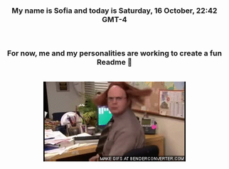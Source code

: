 


<div align="center">
<h3 >My name is Sofia and today is Saturday, 16 October, 22:42 GMT-4</h3><br>
<h3 >For now, me and my personalities are working to create a fun Readme 👋
</h3><br>
<img src='img/dwight.gif' alt='working...'/>
</div>
